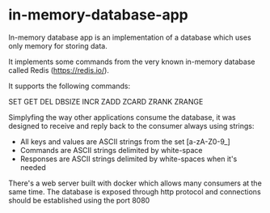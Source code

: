 # in-memory-database-app

In-memory database app is an implementation of a database which uses only memory for storing data. 

It implements some commands from the very known in-memory database called Redis (https://redis.io/).

It supports the following commands:

SET
GET
DEL
DBSIZE
INCR
ZADD
ZCARD
ZRANK
ZRANGE

Simplyfing the way other applications consume the database, it was designed to receive and reply back to the consumer always using strings:

- All keys and values are ASCII strings from the set [a-zA-Z0-9_]
- Commands are ASCII strings delimited by white-space
- Responses are ASCII strings delimited by white-spaces when it's needed

There's a web server built with docker which allows many consumers at the same time. The database is exposed through http protocol and connections should be established using the port 8080
